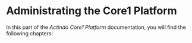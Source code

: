 # Administrating the Core1 Platform

In this part of the *Actindo Core1 Platform* documentation, you will find the following chapters: